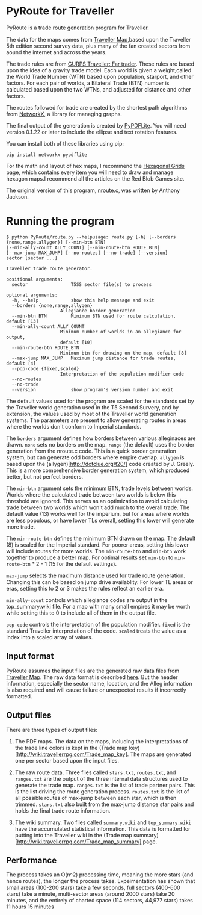 PyRoute for Traveller
=====================

PyRoute is a trade route generation program for Traveller.

The data for the maps comes from [Traveller Map](http://www.travellermap.com/),based upon the Traveller 5th edition second survey data, plus many of the fan created sectors from aound the internet and across the years.

The trade rules are from [GURPS Traveller: Far trader](http://www.sjgames.com/traveller/fartrader/). These rules are based upon the idea of a gravity trade model. Each world is given a weight,called the World Trade Number (WTN) based upon population, starport, and other factors. For each pair of worlds, a Bilateral Trade (BTN) number is calculated based upon the two WTNs, and adjusted for distance and other factors. 

The routes followed for trade are created by the shortest path algorithms from [NetworkX](http://networkx.github.io/), a library for managing graphs.

The final output of the generation is created by [PyPDFLite](https://github.com/katerina7479/pypdflite). You will need version 0.1.22 or later to include the ellipse and text rotation features. 

You can install both of these libraries using pip:

    pip install networkx pypdflite


For the math and layout of hex maps, I recommend the [Hexagonal Grids](http://www.redblobgames.com/grids/hexagons/) page, which contains every item you will need to draw and manage hexagon maps.I recommend all the articles on the Red Blob Games site.

The original version of this program, [nroute.c](http://wiki.travellerrpg.com/Nroute.c), was written by Anthony Jackson. 

Running the program
===================

    $ python PyRoute/route.py --helpusage: route.py [-h] [--borders {none,range,allygen}] [--min-btn BTN]
    [--min-ally-count ALLY_COUNT] [--min-route-btn ROUTE_BTN]
    [--max-jump MAX_JUMP] [--no-routes] [--no-trade] [--version]
    sector [sector ...]

    Traveller trade route generator.

    positional arguments:
      sector                T5SS sector file(s) to process

    optional arguments:
      -h, --help            show this help message and exit
      --borders {none,range,allygen}
                        Allegiance border generation
      --min-btn BTN         Minimum BTN used for route calculation, default [13]
      --min-ally-count ALLY_COUNT
                        Minimum number of worlds in an allegiance for output,
                        default [10]
      --min-route-btn ROUTE_BTN
                        Minimum btn for drawing on the map, default [8]
      --max-jump MAX_JUMP   Maximum jump distance for trade routes, default [4]
      --pop-code {fixed,scaled}
                        Interpretation of the population modifier code
      --no-routes
      --no-trade
      --version             show program's version number and exit

The default values used for the program are scaled for the standards set by the Traveller world generation used in the T5 Second Survery, and by extension, the values used by most of the Traveller world generation systems. The parameters are present to allow generating routes in areas where the worlds don't conform to Imperial standards. 

The ``borders`` argument defines how borders between various alleginaces are drawn. `none` sets no borders on the map. `range` (the default) uses the border generation from the nroute.c code. This is a quick border generation system, but can generate odd borders where empire overlap. `allygen` is based upon the (allygen)[http://dotclue.org/t20/] code created by J. Greely. This is a more comprehensive border generation system, which produced better, but not perfect borders. 

The ``min-btn`` argument sets the minimum BTN, trade levels between worlds. Worlds where the calculated trade between two worlds is below this threshold are ignored. This serves as an optimization to avoid calculating trade between two worlds which won't add much to the overall trade. The default value (13) works well for the imperium, but for areas where worlds are less populous, or have lower TLs overall, setting this lower will generate more trade. 

The ``min-route-btn`` defines the minimum BTN drawn on the map. The default (8) is scaled for the Imperial standard. For poorer areas, setting this lower will include routes for more worlds. The ``min-route-btn`` and ``min-btn`` work together to produce a better map. For optimal results set ``min-btn`` to `min-route-btn` * 2 - 1 (15 for the default settings). 

``max-jump`` selects the maximum distance used for trade route generation. Changing this can be based on jump drive availablity. For lower TL areas or eras, setting this to 2 or 3 makes the rules reflect an earlier era. 

``min-ally-count`` controls which allegiance codes are output in the top_summary.wiki file. For a map with many small empires it may be worth while setting this to 0 to include all of them in the output file. 

``pop-code`` controls the interpretation of the population modifier. `fixed` is the standard Traveller interpretation of the code. `scaled` treats the value as a index into a scaled array of values.

Input format
------------

PyRoute assumes the input files are the generated raw data files from [Traveller Map](http://www.travellermap.com). The raw data format is described [here](http://travellermap.com/doc/secondsurvey.html). But the header information, especially the sector name, location, and the Alleg information is also required and will cause failure or unexpected results if incorrectly formatted. 


Output files
------------

There are three types of output files: 

1) The PDF maps. The data on the maps, including the interpretations of the trade line colors is kept in the (Trade map key)[http://wiki.travellerrpg.com/Trade_map_key]. The maps are generated one per sector based upon the input files.

2) The raw route data. Three files called `stars.txt`, `routes.txt`, and `ranges.txt` are the output of the three internal data structures used to generate the trade map. `ranges.txt` is the list of trade partner pairs. This is the list driving the route generation process. `routes.txt` is the list of all possible routes of max-jump between each star, which is then trimmed. `stars.txt` also built from the max-jump distance star pairs and holds the final trade route information. 

3) The wiki summary. Two files called `summary.wiki` and `top_summary.wiki` have the accumulated statistical information. This data is formatted for putting into the Traveller wiki in the (Trade map summary)[http://wiki.travellerrpg.com/Trade_map_summary] page. 

Performance
-----------

The process takes an O(n^2) processing time, meaning the more stars (and hence routes), the longer the process takes. Expeimentation has shown that small areas (100-200 stars) take a few seconds, full sectors (400-600 stars) take a minute, multi-sector areas (around 2000 stars) take 20 minutes, and the entirely of charted space (114 sectors, 44,977 stars) takes 11 hours 15 minutes

